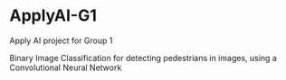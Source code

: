 # ApplyAI-G1
Apply AI project for Group 1

Binary Image Classification for detecting pedestrians in images, using a Convolutional Neural Network
